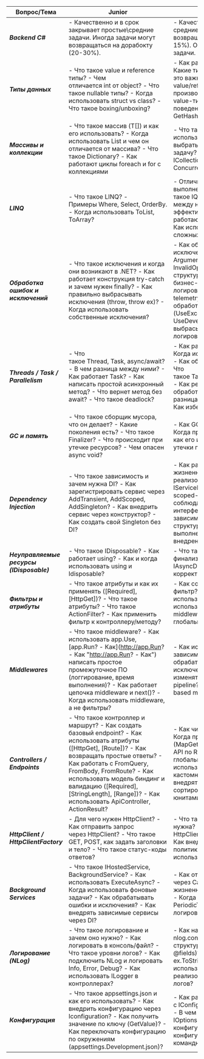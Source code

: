   


| Вопрос/Тема | Junior | Middle | Senior |
|-------------|-----------|------------|------------|
| ***Backend C#*** |  - Качественно и в срок закрывает простые\средние задачи. Иногда задачи могут возвращаться на дорабокту (20-30%). |  - Качественно и в срок закрывает средние\сложные задачи. Задачи редко возвращаются на доработку (менее 10-15%). Обсуждает с бизнесом детали задачи. |  - Закрывает задачи поовышенной сложности, требующие экспертных знаний, умение правильно выбирать правильные архитектурные решения, предоставлять отказоустойчивый сервис, справляющийся с высокой нагрузкой |
| ***Типы данных*** |  - Что такое value и reference типы? - Чем отличается int от object? - Что такое nullable типы? - Когда использовать struct vs class? - Что такое boxing/unboxing? |  - Как работают events и delegates? - Какие типы в C# иммутабельны и почему это важно? - Как поведение value/reference типов влияет на производительность? - Как писать свои value-типы? - Как кастомизировать поведение через ToString, Equals, GetHashCode |  - Как и когда использовать Span<T>, Memory<T> для оптимизации? - Когда использовать ref struct и readonly struct? - Как оптимизировать работу с памятью при выборе типов - Как эффективно проектировать модели с учётом иммутабельности и производительности |
| ***Массивы и коллекции*** |  - Что такое массив (T[]) и как его использовать? - Когда использовать List<T> и чем он отличается от массива? - Что такое Dictionary? - Как работают циклы foreach и for с коллекциями |  - Что такое HashSet, Queue, Stack? - Когда использовать ObservableCollection? - Как выбрать подходящую коллекцию под задачу? - Как использовать IEnumerable<T>, ICollection<T>, IList<T> - Как и когда использовать Concurrent коллекции |  - Как работает внутренне Dictionary? - Как реализовать свою коллекцию? - Как оптимизировать работу с большими наборами данных? - Как профилировать и минимизировать аллокации при работе с коллекциями? - Когда использовать immutable коллекции из System.Collections.Immutable? |
| ***LINQ*** |  - Что такое LINQ? - Примеры Where, Select, OrderBy. - Когда использовать ToList, ToArray? |  - Отличие deferred и immediate выполнения. - Что такое IQueryable и Ienumerable и различия между ними? - Как писать читаемые и эффективные LINQ-запросы? - Как работают group/join/aggregate операции? - Как использовать SelectMany и проекцию сложных данных? |  - Как писать кастомные LINQ-провайдеры? - Как использовать LINQ для построения DSL? - Когда отказаться от LINQ в пользу императивного кода? - Как оптимизировать LINQ с точки зрения аллокаций и производительности? - Как профилировать и устранять медленные LINQ-запросы? -  |
| ***Обработка ошибок и исключений*** |  - Что такое исключения и когда они возникают в .NET? - Как работает конструкция try-catch и зачем нужен finally? - Как правильно выбрасывать исключения (throw, throw ex)? - Когда использовать собственные исключения? |  - Как обрабатывать различные типы исключений (IOException, ArgumentException, InvalidOperationException)? - Как структурировать обработку ошибок в бизнес-логике и инфраструктуре? - Как логировать исключения (NLog, ILogger, telemetry)? - Как использовать глобальный обработчик исключений (UseExceptionHandler, UseDeveloperExceptionPage)? - Когда выбрасывать свое исключение? - Как логировать ошибки и не терять стек? |  - Как реализовать централизованную обработку ошибок в middleware? - Как обогащать исключения дополнительной информацией (объект запроса, ID пользователя, traceId)? - Как обрабатывать исключения в асинхронном коде и background сервисах? - Как реализовать retry-логику, fallback и circuit breaker (например, с Polly)? - Когда использовать исключения, а когда возвращать результат с ошибкой (Result, OneOf, Either)? |
| ***Threads / Task / Parallelism*** |  - Что такое Thread, Task, async/await? - В чем разница между ними? - Как работает Task? - Как написать простой асинхронный метод? - Что вернет метод без await? - Что такое deadlock? |  - Как работает потокобезопасность? - Когда использовать ConfigureAwait(false)? - Как обрабатывать исключения в Task? - Что такое Task.WhenAll, [Task.Run](http://Task.Run "http://Task.Run"), ThreadPool? - Как реализовать параллельную обработку с Task.WhenAll? - В чем разница между Task, Task<T> и ValueTask? - Как избегать deadlock'ов и contention? |  - Как использовать SemaphoreSlim, CancellationToken, TPL Dataflow? - Как проектировать асинхронные API? - Как реализовать масштабируемую параллельную обработку? - Проектирование систем с высоким уровнем параллелизма. - Использование Channels, кастомных синхрон. примитивов. |
| ***GC и память*** |  - Что такое сборщик мусора, что он делает? - Какие поколения есть? - Что такое Finalizer? - Что происходит при утечке ресурсов? - Чем опасен async void? |  - Как GC влияет на производительность? - Когда происходит GC? - Что такое LOH и как его избежать? - Как профилировать утечки памяти? - Как избежать утечек? |  - Как управлять жизненным циклом объектов в высоконагруженных системах? - Как правильно использовать GC.Collect? - Как использовать WeakReference и GCHandle? - Как избежать "pinned" объектов и управлять поколениями GC? -  |
| ***Dependency Injection*** |  - Что такое зависимость и зачем нужна DI? - Как зарегистрировать сервис через AddTransient, AddScoped, AddSingleton? - Как внедрить сервис через конструктор? - Как создать свой Singleton без DI? |  - Как работает IServiceCollection и жизненные циклы объектов? - Как реализовать фабрику зависимостей (Func<T>, IServiceProvider)? - Когда использовать scoped-сервисы и почему важно соблюдать границы? - Как использовать интерфейсы и абстракции для внедрения зависимостей? - Как тестировать DI-структуру и ловить ошибки времени выполнения? - Как протестировать код с внедрением зависимостей? |  - Как реализовать собственный контейнер или расширения для регистрации? - Как внедрять зависимости в middleware, фильтры, background services? - Как организовать сложную композицию зависимостей (composite pattern, decorator)? - DI в микросервисной архитектуре - как работать с Autofac, Scrutor? |
| ***Неуправляемые ресурсы (IDisposable)*** |  - Что такое IDisposable? - Как работает using? - Как и когда использовать using и Idisposable? |  - Что такое DisposePattern? - Когда нужен финализатор? - Когда применять IAsyncDisposable? - Как реализовать корректную очистку в иерархии объектов? |  - Как управлять временем жизни сложных ресурсов? - Разработка безопасных API с неуправляемыми ресурсами. - Диагностика и автоматизация освобождения ресурсов. |
| ***Фильтры и атрибуты*** |  - Что такое атрибуты и как их применять ([Required], [HttpGet])? - Что такое атрибуты? - Что такое ActionFilter? - Как применить фильтр к контроллеру/методу? |  - Как создать кастомный атрибут и фильтр? - Когда использовать IAsyncActionFilter? - Когда использовать фильтры, а когда middleware? - Как регистрировать глобальные фильтры? |  - Как влияют фильтров на производительность? - Как избежать дублирования логики? - Динамическое применение фильтров. (пример) - Расширение системы фильтрации для многосервисной архитектуры. - Как обеспечить тестируемость фильтров через фабрики?|
| ***Middlewares*** |  - Что такое middleware? - Как использовать app.Use, [app.Run? - Как](http://app.Run? - Как "http://app.Run? - Как") написать простое промежуточное ПО (логгирование, время выполнения)? - Как работает цепочка middleware и next()? - Когда использовать middleware, а не фильтры? |  - Как использовать middleware с зависимостями через DI? - Как обрабатывать ошибки, перехватывать исключения в middleware? - Как читать/изменять HttpContext? - Что такое pipeline? - Как реализовать condition-based middleware? |  - Как избежать блокировок? - Как профилировать middleware и минимизировать накладные расходы? - Как использовать middleware для кросс-сервисной логики (логгирование, авторизация, метрики)? - Оптимизация и масштабирование pipeline - какие есть подходы, практики? |
| ***Controllers / Endpoints*** |  - Что такое контроллер и маршрут? - Как создать базовый endpoint? - Как использовать атрибуты ([HttpGet], [Route])? - Как возвращать простые ответы? - Как работать с FromQuery, FromBody, FromRoute? - Как использовать модель биндинг и валидацию ([Required], [StringLength], [Range])? - Как использовать ApiController, ActionResult<T>? |  - Как читать/изменять HttpContext? - Когда применять минимальные API (MapGet, MapPost)? - Как проектировать API по REST/DDD? - Как организовать глобальную обработку ошибок? - Как использовать фильтры, middleware, DTO, кастомные атрибуты для валидации? - Как внедрять фильтрацию, пагинацию, сортировку? - Как тестировать эндпоинты юнитами и интеграционно? |  - Как проектировать высоконагруженные API (async, rate limiting, CORS)? - Безопасность (OAuth, JWT, API Keys). - Как проектировать REST API с учетом версий и контрактов? |
| ***HttpClient / HttpClientFactory*** |  - Для чего нужен HttpClient? - Как отправить запрос через HttpClient? - Что такое GET, POST, как задать заголовки и тело? - Что такое статус-коды ответов? |  - Что такое HttpClientFactory и зачем она нужна? - Как использовать HttpClientFactory и IHttpClientFactory? - Как внедрять через DI? - Как настроить политики (retry, timeout) с Polly? - Как использовать Typed и Named clients? |  - Настройка мониторинга, трекинг запросов, кастомные DelegatingHandler. - Как профилировать и оптимизировать количество открытых сокетов? - Как правильно обрабатывать HttpRequestException, TimeoutException? - Как внедрять кэширование и логирование на уровне HTTP-клиентов? |
| ***Background Services*** |  - Что такое IHostedService, BackgroundService? - Как использовать ExecuteAsync? - Когда использовать фоновые задачи? - Как обрабатывать ошибки и исключения? - Как внедрять зависимые сервисы через DI? |  - Как отменять задачи через CancellationToken? - Как управлять жизненным циклом background-сервисов? - Когда использовать таймеры (Timer, PeriodicTimer)? - Как профилировать и логировать фоновые сервисы? |  - Как организовать очередь заданий (Channel, Queue, Semaphore)? - Как масштабировать background обработку (например, job-пул)? |
| ***Логирование (NLog)*** |  - Что такое логирование и зачем оно нужно? - Как логировать в консоль/файл? - Что такое уровни логов? - Как подключить NLog и логировать Info, Error, Debug? - Как использовать ILogger<T> в контроллерах? |  - Как настраивать цели и правила в nlog.config? - Как писать структурированные логи (с шаблонами, @fields)? - Как логировать исключения с ex.ToString() и stack trace? - Как использовать DI для логов? - Как реализовать кастомный target или фильтр логов? |  - Как структурировать логи (корреляции, трассировка)? - Как интегрировать NLog с другими сервисами (Elasticsearch, Seq, Grafana Loki)? - Как профилировать логирование и избегать избыточных логов? - Как логировать в распределённых системах (корреляция, traceId)? |
| ***Конфигурация*** |  - Что такое appsettings.json и как его использовать? - Как внедрить конфигурацию через Iconfiguration? - Как получить значение по ключу (GetValue<T>)? - Как переключать конфигурацию по окружениям (appsettings.Development.json)? |  - Как работать с IConfiguration, IOptions, IOptionsSnapshot? - В чем отличие между IOptions и IOptionsMonitor? - Как валидировать конфигурацию при старте? - Как читать конфигурации из переменных окружения и командной строки? |  - Как применять кастомные провайдеры? - Как безопасно работать с секциями конфигурации и секретами? - Как централизованно управлять конфигурацией в микросервисной архитектуре? - Конфигурация в распределённых системах, dynamic reloading, integration с Consul, Vault.